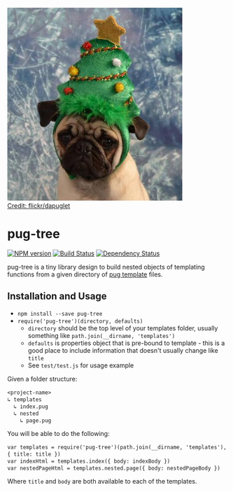 [![pug-tree](https://raw.githubusercontent.com/dambrisco/pug-tree/master/pug-tree.jpg)](https://raw.githubusercontent.com/dambrisco/pug-tree/master/pug-tree.jpg)  
[Credit: flickr/dapuglet](https://www.flickr.com/photos/dapuglet)

# pug-tree
[![NPM version](https://img.shields.io/npm/v/pug-tree.svg)](https://npmjs.org/package/pug-tree "View this project on NPM")
[![Build Status](https://img.shields.io/travis/dambrisco/pug-tree.svg)](https://travis-ci.org/dambrisco/pug-tree "View this project's build information")
[![Dependency Status](https://img.shields.io/david/dambrisco/pug-tree.svg)](https://david-dm.org/dambrisco/pug-tree "Check this project's dependencies")

pug-tree is a tiny library design to build nested objects of templating functions from a given directory of [pug template](https://github.com/pugjs/pug) files.

## Installation and Usage

* `npm install --save pug-tree`
* `require('pug-tree')(directory, defaults)`
  * `directory` should be the top level of your templates folder, usually something like `path.join(__dirname, 'templates')`
  * `defaults` is properties object that is pre-bound to template - this is a good place to include information that doesn't usually change like `title`
  * See `test/test.js` for usage example

Given a folder structure:
```
<project-name>
↳ templates
  ↳ index.pug
  ↳ nested
    ↳ page.pug
```

You will be able to do the following:
```node
var templates = require('pug-tree')(path.join(__dirname, 'templates'), { title: title })
var indexHtml = templates.index({ body: indexBody })
var nestedPageHtml = templates.nested.page({ body: nestedPageBody })
```

Where `title` and `body` are both available to each of the templates.
